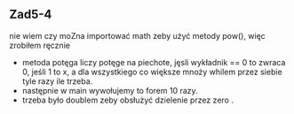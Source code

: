 ## Zad5-4

nie wiem czy moZna importować math zeby użyć metody pow(), więc zrobiłem ręcznie

- metoda potęga liczy potęge na piechote, jęsli wykładnik == 0 to zwraca 0, jeśli 1 to x, a dla wszystkiego co większe mnoży whilem przez siebie tyle razy ile trzeba.
- następnie w main wywołujemy to forem 10 razy.
- trzeba było doublem zeby obsłużyć dzielenie przez zero .